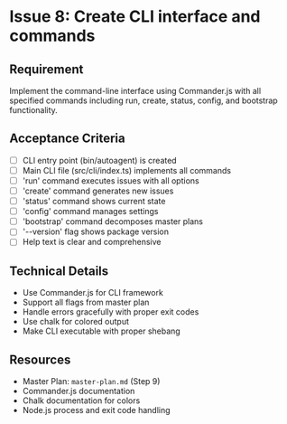 # Issue 8: Create CLI interface and commands

## Requirement
Implement the command-line interface using Commander.js with all specified commands including run, create, status, config, and bootstrap functionality.

## Acceptance Criteria
- [ ] CLI entry point (bin/autoagent) is created
- [ ] Main CLI file (src/cli/index.ts) implements all commands
- [ ] 'run' command executes issues with all options
- [ ] 'create' command generates new issues
- [ ] 'status' command shows current state
- [ ] 'config' command manages settings
- [ ] 'bootstrap' command decomposes master plans
- [ ] '--version' flag shows package version
- [ ] Help text is clear and comprehensive

## Technical Details
- Use Commander.js for CLI framework
- Support all flags from master plan
- Handle errors gracefully with proper exit codes
- Use chalk for colored output
- Make CLI executable with proper shebang

## Resources
- Master Plan: `master-plan.md` (Step 9)
- Commander.js documentation
- Chalk documentation for colors
- Node.js process and exit code handling
